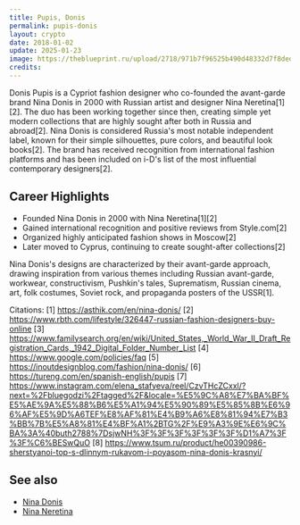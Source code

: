 ```yaml
---
title: Pupis, Donis
permalink: pupis-donis
layout: crypto
date: 2018-01-02
update: 2025-01-23
image: https://theblueprint.ru/upload/2718/971b7f96525b490d48332d7f8ded09bf_small.png
credits:
---
```


Donis Pupis is a Cypriot fashion designer who co-founded the avant-garde brand Nina Donis in 2000 with Russian artist and designer Nina Neretina[1][2]. The duo has been working together since then, creating simple yet modern collections that are highly sought after both in Russia and abroad[2]. Nina Donis is considered Russia's most notable independent label, known for their simple silhouettes, pure colors, and beautiful look books[2]. The brand has received recognition from international fashion platforms and has been included on i-D's list of the most influential contemporary designers[2].

## Career Highlights

- Founded Nina Donis in 2000 with Nina Neretina[1][2]
- Gained international recognition and positive reviews from Style.com[2]
- Organized highly anticipated fashion shows in Moscow[2]
- Later moved to Cyprus, continuing to create sought-after collections[2]

Nina Donis's designs are characterized by their avant-garde approach, drawing inspiration from various themes including Russian avant-garde, workwear, constructivism, Pushkin's tales, Suprematism, Russian cinema, art, folk costumes, Soviet rock, and propaganda posters of the USSR[1].

Citations:
[1] https://asthik.com/en/nina-donis/
[2] https://www.rbth.com/lifestyle/326447-russian-fashion-designers-buy-online
[3] https://www.familysearch.org/en/wiki/United_States,_World_War_II_Draft_Registration_Cards,_1942_Digital_Folder_Number_List
[4] https://www.google.com/policies/faq
[5] https://inoutdesignblog.com/fashion/nina-donis/
[6] https://tureng.com/en/spanish-english/pupis
[7] https://www.instagram.com/elena_stafyeva/reel/CzvTHcZCxxl/?next=%2Fbluegodzi%2Ftagged%2F&locale=%E5%9C%A8%E7%BA%BF%E5%AE%9A%E5%88%B6%E5%A1%94%E5%90%89%E5%85%8B%E6%96%AF%E5%9D%A6TEF%E8%AF%81%E4%B9%A6%E8%81%94%E7%B3%BB%7B%E5%A8%81%E4%BF%A1%2BTG%2F%E9%A3%9E%E6%9C%BA%3A%40buth2788%7DsjwNH%3F%3F%3F%3F%3F%3F%D1%A7%3F%3F%C6%BESwQuO
[8] https://www.tsum.ru/product/he00390986-sherstyanoi-top-s-dlinnym-rukavom-i-poyasom-nina-donis-krasnyi/

## See also

+ [Nina Donis](nina-donis)
+ [Nina Neretina](neretina-nina)
